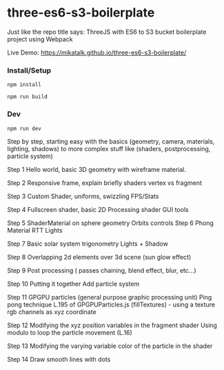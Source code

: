 # three-es6-s3-boilerplate
Just like the repo title says: ThreeJS with ES6 to S3 bucket boilerplate project using Webpack

Live Demo: https://mikatalk.github.io/three-es6-s3-boilerplate/

### Install/Setup
`npm install`

`npm run build`

### Dev
`npm run dev`


Step by step, starting easy with the basics (geometry, camera, materials, lighting, shadows) to more complex stuff like (shaders, postprocessing, particle system)

Step 1
Hello world, basic 3D geometry with wireframe material.

Step 2 
Responsive frame, explain briefly shaders vertex vs fragment 

Step 3 
Custom Shader, uniforms, swizzling 
FPS/Stats

Step 4
Fullscreen shader, basic 2D 
Processing shader
GUI tools

Step 5 
ShaderMaterial on sphere geometry
Orbits controls
Step 6
Phong Material
RTT
Lights

Step 7
Basic solar system trigonometry
Lights + Shadow

Step 8 
Overlapping 2d elements over 3d scene (sun glow effect)

Step 9 
Post processing ( passes chaining, blend effect, blur, etc...)

Step 10 
Putting it together
Add particle system

Step 11 
GPGPU particles (general purpose graphic processing unit) Ping pong technique
L.195 of GPGPUParticles.js (fillTextures) - using a texture rgb channels as xyz coordinate

Step 12
Modifying the xyz position variables in the fragment shader
Using modulo to loop the particle movement (L.16)

Step 13 
Modifying the varying variable color of the particle in the shader

Step 14 
Draw smooth lines with dots

